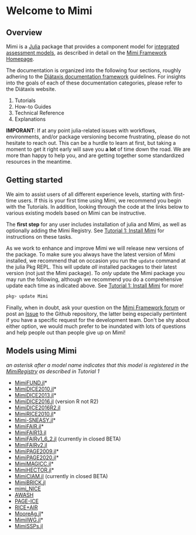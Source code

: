 # Welcome to Mimi

## Overview

Mimi is a [Julia](http://julialang.org) package that provides a component model for [integrated assessment models](https://en.wikipedia.org/wiki/Integrated_assessment_modelling), as described in detail on the [Mimi Framework Homepage](https://www.mimiframework.org).

The documentation is organized into the following four sections, roughly adhering to the [Diátaxis documentation framework](https://diataxis.fr) guidelines. For insights into the goals of each of these documentation categories, please refer to the Diátaxis website.

1. Tutorials
2. How-to Guides
3. Technical Reference
4. Explanations

**IMPORANT**: If at any point julia-related issues with workflows, environments, and/or package versioning become frustrating, please do not hesitate to reach out.  This can be a hurdle to learn at first, but taking a moment to get it right early will save you **a lot** of time down the road.  We are more than happy to help you, and are getting together some standardized resources in the meantime.

## Getting started

We aim to assist users of all different experience levels, starting with first-time users. If this is your first time using Mimi, we recommend you begin with the Tutorials. In addition, looking through the code at the links below to various existing models based on Mimi can be instructive. 

The **first step** for any user includes installation of julia and Mimi, as well as optionally adding the Mimi Registry. See [Tutorial 1: Install Mimi](@ref) for instructions on these tasks.

As we work to enhance and improve Mimi we will release new versions of the package. To make sure you always have the latest version of Mimi installed, we recommend that on occasion you run the `update` command at the julia Pkg REPL. This will update *all* installed packages to their latest version (not just the Mimi package). To *only* update the Mimi package you may run the following, although we recommend you do a comprehensive update each time as indicated above. See [Tutorial 1: Install Mimi](@ref) for more!

```julia
pkg> update Mimi
```

Finally, when in doubt, ask your question on the [Mimi Framework forum](https://forum.mimiframework.org) or post an [Issue](https://github.com/mimiframework/Mimi.jl/issues) to the Github repository, the latter being especially pertintent if you have a specific request for the development team.   Don't be shy about either option, we would much prefer to be inundated with lots of questions and help people out than people give up on Mimi!

## Models using Mimi

*an asterisk after a model name indicates that this model is registered in the [MimiRegistry](https://github.com/mimiframework/Mimi.jl) as described in Tutorial 1*

* [MimiFUND.jl](https://github.com/fund-model/MimiFUND.jl)*
* [MimiDICE2010.jl](https://github.com/anthofflab/MimiDICE2010.jl)*
* [MimiDICE2013.jl](https://github.com/anthofflab/MimiDICE2013.jl)*
* [MimiDICE2016.jl](https://github.com/AlexandrePavlov/MimiDICE2016.jl) (version R not R2)
* [MimiDICE2016R2.jl](https://github.com/anthofflab/MimiDICE2016R2.jl)
* [MimiRICE2010.jl](https://github.com/anthofflab/MimiRICE2010.jl)*
* [Mimi-SNEASY.jl](https://github.com/anthofflab/mimi-sneasy.jl)*
* [MimiFAIR.jl](https://github.com/anthofflab/mimi-fair.jl/)*
* [MimiFAIR13.jl](https://github.com/FrankErrickson/MimiFAIR13.jl)
* [MimiFAIRv1_6_2.jl](https://github.com/FrankErrickson/MimiFAIRv1_6_2.jl) (currently in closed BETA)
* [MimiFAIRv2.jl](https://github.com/FrankErrickson/MimiFAIRv2.jl)
* [MimiPAGE2009.jl](https://github.com/anthofflab/MimiPAGE2009.jl/)*
* [MimiPAGE2020.jl](https://github.com/openmodels/MimiPAGE2020.jl)*
* [MimiMAGICC.jl](https://github.com/anthofflab/mimi-magicc.jl)*
* [MimiHECTOR.jl](https://github.com/anthofflab/mimi-hector.jl)*
* [MimiCIAM.jl](https://github.com/anthofflab/mimi-ciam.jl) (currently in closed BETA)
* [MimiBRICK.jl](https://github.com/raddleverse/MimiBRICK.jl)
* [mimi_NICE](https://github.com/fdennig/mimi_NICE)
* [AWASH](http://awashmodel.org/)
* [PAGE-ICE](https://github.com/openmodels/PAGE-ICE)
* [RICE+AIR](https://github.com/Environment-Research/AIR)
* [MooreAg.jl](https://github.com/ckingdon95/MooreAg.jl)*
* [MimiIWG.jl](https://github.com/rffscghg/MimiIWG.jl)*
* [MimiSSPs.jl](https://github.com/anthofflab/MimiSSPs.jl)
